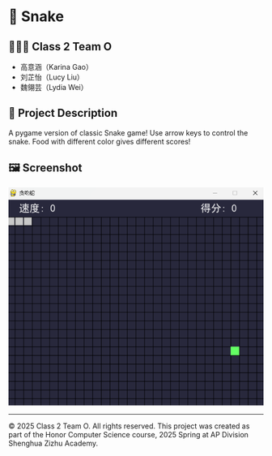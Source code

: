 # 📌 Snake

## 🧑‍🤝‍🧑 Class 2 Team O
- 高意涵（Karina Gao）
- 刘芷怡（Lucy Liu）
- 魏翎芸（Lydia Wei）

## 📖 Project Description
A pygame version of classic Snake game! Use arrow keys to control the snake. Food with different color gives different scores!

## 🖼️ Screenshot

![Screenshot](screenshot.png)

---

© 2025 Class 2 Team O. All rights reserved.
This project was created as part of the Honor Computer Science course, 2025 Spring at AP Division Shenghua Zizhu Academy.

